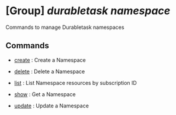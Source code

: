 # [Group] _durabletask namespace_

Commands to manage Durabletask namespaces

## Commands

- [create](/Commands/durabletask/namespace/_create.md)
: Create a Namespace

- [delete](/Commands/durabletask/namespace/_delete.md)
: Delete a Namespace

- [list](/Commands/durabletask/namespace/_list.md)
: List Namespace resources by subscription ID

- [show](/Commands/durabletask/namespace/_show.md)
: Get a Namespace

- [update](/Commands/durabletask/namespace/_update.md)
: Update a Namespace
